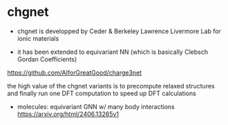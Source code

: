 # chgnet

- chgnet is developped by Ceder & Berkeley Lawrence Livermore Lab for ionic materials

- it has been extended to equivariant NN (which is basically Clebsch Gordan Coefficients)

https://github.com/AIforGreatGood/charge3net

the high value of the chgnet variants is to precompute relaxed structures and finally run one DFT computation to speed up DFT calculations 

- molecules: equivariant GNN w/ many body interactions https://arxiv.org/html/2406.13265v1 
